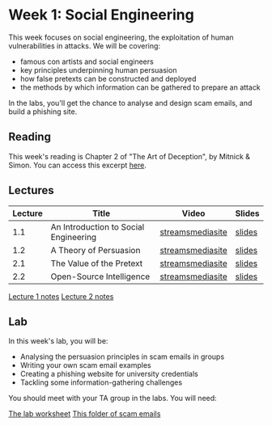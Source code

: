 # Week 1: Social Engineering

This week focuses on social engineering, the exploitation of human vulnerabilities in attacks. We will be covering:

- famous con artists and social engineers
- key principles underpinning human persuasion
- how false pretexts can be constructed and deployed
- the methods by which information can be gathered to prepare an attack 

In the labs, you'll get the chance to analyse and design scam emails, and build a phishing site.

## Reading

This week's reading is Chapter 2 of "The Art of Deception", by Mitnick & Simon. You can access this excerpt [here](reading_mitnick_ch2.pdf).

## Lectures

| Lecture | Title | Video | Slides |
|---------|-------|-------|--------|
| 1.1 | An Introduction to Social Engineering | [streams](https://uob-my.sharepoint.com/:v:/g/personal/me17847_bristol_ac_uk/ETIuSeISv05YPj3xNvYkQMcBEgYu9mIWagpVBrp6A4P3WA?e=r1PeNF)[mediasite](https://mediasite.bris.ac.uk/Mediasite/Play/e555860fe1114e3a9a9b5584762402cf1d) | [slides](slides/soceng.pdf) |
| 1.2 | A Theory of Persuasion | [streams](https://uob-my.sharepoint.com/:v:/g/personal/me17847_bristol_ac_uk/EWUdIuhHaVJTI03BfNqkx78Bhy_7sezVIzgGGayFv4iOBQ?e=b6loaO)[mediasite](https://mediasite.bris.ac.uk/Mediasite/Play/089464a0f16847d6b09bcc9888c124d41d) | [slides](slides/cialdini.pdf) |
| 2.1 |  The Value of the Pretext | [streams](https://uob-my.sharepoint.com/:v:/g/personal/me17847_bristol_ac_uk/EVcSOGlroZldTm-odDCW54gBiIqxszi8qEfjEKA_Wen35w?e=9cYein)[mediasite](https://mediasite.bris.ac.uk/Mediasite/Play/8b82e9f1e3464402831614d2f20477291d) | [slides](slides/pretext.pdf) |
| 2.2 | Open-Source Intelligence  | [streams](https://uob-my.sharepoint.com/:v:/g/personal/me17847_bristol_ac_uk/EWk6KzQaonZAvafdvgFWD-0B88Gy6PvKoiRRXwj17Fdoew?e=TjHU2U)[mediasite](https://mediasite.bris.ac.uk/Mediasite/Play/729311f4423a4065a4e7caf755021b8b1d) | [slides](slides/osint.pdf) |

[Lecture 1 notes](theory_of_persuasion.pdf)
[Lecture 2 notes](pretexting_and_intelligence.pdf)

## Lab

In this week's lab, you will be:
- Analysing the persuasion principles in scam emails in groups
- Writing your own scam email examples
- Creating a phishing website for university credentials
- Tackling some information-gathering challenges

You should meet with your TA group in the labs. You will need:

[The lab worksheet](lab_social.pdf)
[This folder of scam emails](emails.zip)
